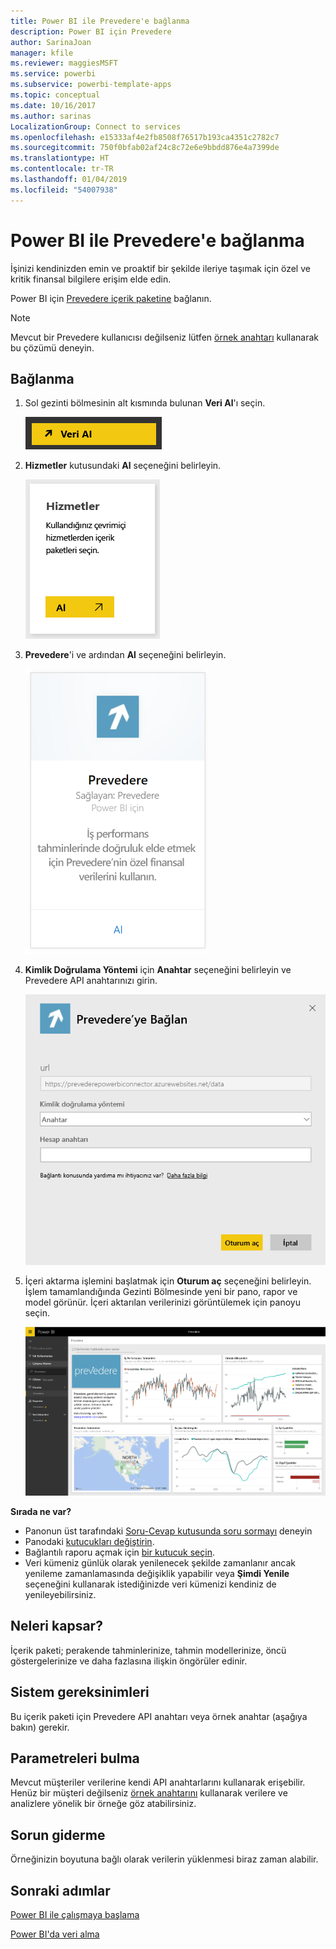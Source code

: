 ```yaml
---
title: Power BI ile Prevedere'e bağlanma
description: Power BI için Prevedere
author: SarinaJoan
manager: kfile
ms.reviewer: maggiesMSFT
ms.service: powerbi
ms.subservice: powerbi-template-apps
ms.topic: conceptual
ms.date: 10/16/2017
ms.author: sarinas
LocalizationGroup: Connect to services
ms.openlocfilehash: e15333af4e2fb8508f76517b193ca4351c2782c7
ms.sourcegitcommit: 750f0bfab02af24c8c72e6e9bbdd876e4a7399de
ms.translationtype: HT
ms.contentlocale: tr-TR
ms.lasthandoff: 01/04/2019
ms.locfileid: "54007938"
---
```

# <a name="connect-to-prevedere-with-power-bi"></a>Power BI ile Prevedere'e bağlanma
İşinizi kendinizden emin ve proaktif bir şekilde ileriye taşımak için özel ve kritik finansal bilgilere erişim elde edin.

Power BI için [Prevedere içerik paketine](https://app.powerbi.com/getdata/services/prevedere) bağlanın.

>[!NOTE]
>Mevcut bir Prevedere kullanıcısı değilseniz lütfen [örnek anahtarı](https://prevederepowerbiconnector.azurewebsites.net/static/learnmore.html) kullanarak bu çözümü deneyin.

## <a name="how-to-connect"></a>Bağlanma
1. Sol gezinti bölmesinin alt kısmında bulunan **Veri Al**'ı seçin.
   
   ![](media/service-connect-to-prevedere/getdata.png)
2. **Hizmetler** kutusundaki **Al** seçeneğini belirleyin.
   
   ![](media/service-connect-to-prevedere/services.png)
3. **Prevedere**'i ve ardından **Al** seçeneğini belirleyin.
   
   ![](media/service-connect-to-prevedere/connect.png)
4. **Kimlik Doğrulama Yöntemi** için **Anahtar** seçeneğini belirleyin ve Prevedere API anahtarınızı girin.
   
    ![](media/service-connect-to-prevedere/creds.png)
5. İçeri aktarma işlemini başlatmak için **Oturum aç** seçeneğini belirleyin. İşlem tamamlandığında Gezinti Bölmesinde yeni bir pano, rapor ve model görünür. İçeri aktarılan verilerinizi görüntülemek için panoyu seçin.
   
     ![](media/service-connect-to-prevedere/dashboard.png)

**Sırada ne var?**

* Panonun üst tarafındaki [Soru-Cevap kutusunda soru sormayı](consumer/end-user-q-and-a.md) deneyin
* Panodaki [kutucukları değiştirin](service-dashboard-edit-tile.md).
* Bağlantılı raporu açmak için [bir kutucuk seçin](consumer/end-user-tiles.md).
* Veri kümeniz günlük olarak yenilenecek şekilde zamanlanır ancak yenileme zamanlamasında değişiklik yapabilir veya **Şimdi Yenile** seçeneğini kullanarak istediğinizde veri kümenizi kendiniz de yenileyebilirsiniz.

## <a name="whats-included"></a>Neleri kapsar?
İçerik paketi; perakende tahminlerinize, tahmin modellerinize, öncü göstergelerinize ve daha fazlasına ilişkin öngörüler edinir.

## <a name="system-requirements"></a>Sistem gereksinimleri
Bu içerik paketi için Prevedere API anahtarı veya örnek anahtar (aşağıya bakın) gerekir.

## <a name="finding-parameters"></a>Parametreleri bulma
<a name="FindingParams"></a>

Mevcut müşteriler verilerine kendi API anahtarlarını kullanarak erişebilir. Henüz bir müşteri değilseniz [örnek anahtarını](https://prevederepowerbiconnector.azurewebsites.net/static/learnmore.html) kullanarak verilere ve analizlere yönelik bir örneğe göz atabilirsiniz.

## <a name="troubleshooting"></a>Sorun giderme
Örneğinizin boyutuna bağlı olarak verilerin yüklenmesi biraz zaman alabilir.

## <a name="next-steps"></a>Sonraki adımlar
[Power BI ile çalışmaya başlama](service-get-started.md)

[Power BI'da veri alma](service-get-data.md)

